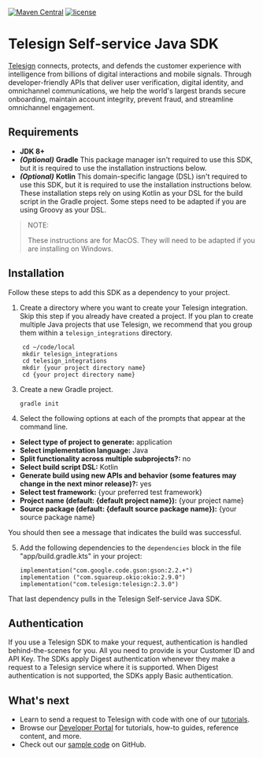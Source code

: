 [![Maven Central](https://img.shields.io/maven-central/v/com.telesign/telesign.svg)](https://mvnrepository.com/artifact/com.telesign/telesign) [![license](https://img.shields.io/github/license/TeleSign/java_telesign.svg)](https://github.com/TeleSign/java_telesign/blob/master/LICENSE.txt)

# Telesign Self-service Java SDK

[Telesign](https://telesign.com) connects, protects, and defends the customer experience with intelligence from billions of digital interactions and mobile signals. Through developer-friendly APIs that deliver user verification, digital identity, and omnichannel communications, we help the world's largest brands secure onboarding, maintain account integrity, prevent fraud, and streamline omnichannel engagement.

## Requirements

* **JDK 8+**
* ***_(Optional)_*** **Gradle** This package manager isn't required to use this SDK, but it is required to use the installation instructions below.
* ***_(Optional)_*** **Kotlin** This domain-specific langage (DSL) isn't required to use this SDK, but it is required to use the installation instructions below. These installation steps rely on using Kotlin as your DSL for the build script in the Gradle project. Some steps need to be adapted if you are using Groovy as your DSL.

> NOTE:
>
> These instructions are for MacOS. They will need to be adapted if you are installing on Windows.

## Installation

Follow these steps to add this SDK as a dependency to your project.

1. Create a directory where you want to create your Telesign integration. Skip this step if you already have created a project. If you plan to create multiple Java projects that use Telesign, we recommend that you group them within a `telesign_integrations` directory.

```
    cd ~/code/local
    mkdir telesign_integrations
    cd telesign_integrations
    mkdir {your project directory name}
    cd {your project directory name}
```

3. Create a new Gradle project.

   `gradle init`

4. Select the following options at each of the prompts that appear at the command line.

* **Select type of project to generate:** application
* **Select implementation language:** Java
* **Split functionality across multiple subprojects?:** no
* **Select build script DSL:** Kotlin
* **Generate build using new APIs and behavior (some features may change in the next minor release)?:** yes
* **Select test framework:** {your preferred test framework}
* **Project name (default: {default project name}):** {your project name}
* **Source package (default: {default source package name}):** {your source package name}

You should then see a message that indicates the build was successful.

5. Add the following dependencies to the `dependencies` block in the file "app/build.gradle.kts" in your project:

   ```
   implementation("com.google.code.gson:gson:2.2.+")
   implementation ("com.squareup.okio:okio:2.9.0")
   implementation("com.telesign:telesign:2.3.0")
   ```
   
That last dependency pulls in the Telesign Self-service Java SDK.

## Authentication

If you use a Telesign SDK to make your request, authentication is handled behind-the-scenes for you. All you need to provide is your Customer ID and API Key. The SDKs apply Digest authentication whenever they make a request to a Telesign service where it is supported. When Digest authentication is not supported, the SDKs apply Basic authentication.

## What's next

* Learn to send a request to Telesign with code with one of our [tutorials](https://developer.telesign.com/enterprise/docs/tutorials).
* Browse our [Developer Portal](https://developer.telesign.com) for tutorials, how-to guides, reference content, and more.
* Check out our [sample code](https://github.com/TeleSign/sample_code) on GitHub.
